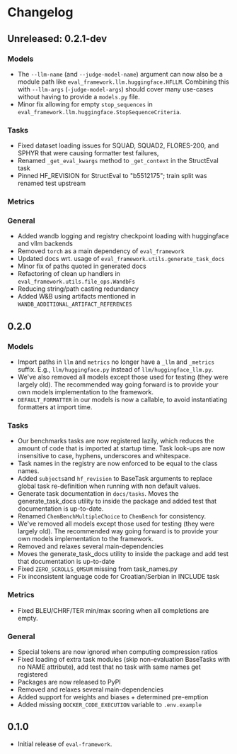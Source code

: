 # Changelog

## Unreleased: 0.2.1-dev

### Models

- The `--llm-name` (and `--judge-model-name`) argument can now also be a module path like `eval_framework.llm.huggingface.HFLLM`.
  Combining this with `--llm-args` (`-judge-model-args`) should cover many use-cases without having to provide a `models.py` file.
- Minor fix allowing for empty `stop_sequences` in `eval_framework.llm.huggingface.StopSequenceCriteria`.

### Tasks
- Fixed dataset loading issues for SQUAD, SQUAD2, FLORES-200, and SPHYR that were causing formatter test failures,
- Renamed `_get_eval_kwargs` method to `_get_context` in the StructEval task
- Pinned HF_REVISION for StructEval to "b5512175"; train split was renamed test upstream


### Metrics

### General
- Added wandb logging and registry checkpoint loading with huggingface and vllm backends
- Removed `torch` as a main dependency of `eval_framework`
- Updated docs wrt. usage of `eval_framework.utils.generate_task_docs`
- Minor fix of paths quoted in generated docs
- Refactoring of clean up handlers in `eval_framework.utils.file_ops.WandbFs`
- Reducing string/path casting redundancy
- Added W&B using artifacts mentioned in `WANDB_ADDITIONAL_ARTIFACT_REFERENCES`

## 0.2.0

### Models
- Import paths in `llm` and `metrics` no longer have a `_llm` and `_metrics` suffix. E.g., `llm/huggingface.py` instead of `llm/huggingface_llm.py`.
- We've also removed all models except those used for testing (they were largely old). The recommended way going forward is to provide your own models implementation to the framework.
- `DEFAULT_FORMATTER` in our models is now a callable, to avoid instantiating formatters at import time.

### Tasks
- Our benchmarks tasks are now registered lazily, which reduces the amount of code that is imported
  at startup time. Task look-ups are now insensitive to case, hyphens, underscores and whitespace.
- Task names in the registry are now enforced to be equal to the class names.
- Added `subjects`and `hf_revision` to BaseTask arguments to replace global task re-definition when running with non default values.
- Generate task documentation in `docs/tasks`. Moves the generate_task_docs utility to inside the package and added test that documentation is up-to-date.
- Renamed `ChemBenchMultipleChoice` to `ChemBench` for consistency.
- We've removed all models except those used for testing (they were largely old). The recommended way going forward is to provide
  your own models implementation to the framework.
- Removed and relaxes several main-dependencies
- Moves the generate_task_docs utility to inside the package and add test that documentation is up-to-date
- Fixed `ZERO_SCROLLS_QMSUM` missing from task_names.py
- Fix inconsistent language code for Croatian/Serbian in INCLUDE task

### Metrics
- Fixed BLEU/CHRF/TER min/max scoring when all completions are empty.

### General
- Special tokens are now ignored when computing compression ratios
- Fixed loading of extra task modules (skip non-evaluation BaseTasks with no NAME attribute), add test that no task with same names get registered
- Packages are now released to PyPI
- Removed and relaxes several main-dependencies
- Added support for weights and biases + determined pre-emption
- Added missing `DOCKER_CODE_EXECUTION` variable to `.env.example`

## 0.1.0

- Initial release of `eval-framework`.
